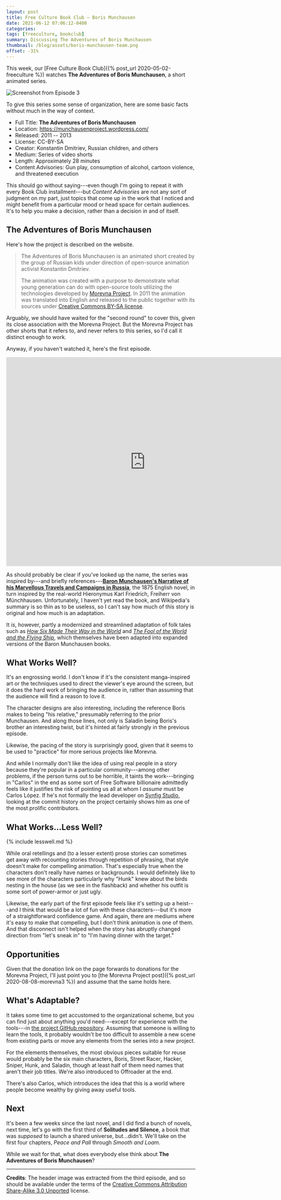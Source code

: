 ```yaml
---
layout: post
title: Free Culture Book Club — Boris Munchausen
date: 2021-06-12 07:06:12-0400
categories:
tags: [freeculture, bookclub]
summary: Discussing The Adventures of Boris Munchausen
thumbnail: /blog/assets/boris-munchausen-team.png
offset: -31%
---
```


This week, our [Free Culture Book Club]({% post_url 2020-05-02-freeculture %}) watches **The Adventures of Boris Munchausen**, a short animated series.

![Screenshot from Episode 3](/blog/assets/boris-munchausen-team.png "Screenshot from Episode 3")

To give this series some sense of organization, here are some basic facts without much in the way of context.

 * Full Title:  **The Adventures of Boris Munchausen**
 * Location:  <https://munchausenproject.wordpress.com/>
 * Released:  2011 -- 2013
 * License:  CC-BY-SA
 * Creator:  Konstantin Dmitriev, Russian children, and others
 * Medium:  Series of video shorts
 * Length:  Approximately 28 minutes
 * Content Advisories:  Gun play, consumption of alcohol, cartoon violence, and threatened execution

This should go without saying---even though I'm going to repeat it with every Book Club installment---but *Content Advisories* are not any sort of judgment on my part, just topics that come up in the work that I noticed and might benefit from a particular mood or head space for certain audiences.  It's to help you make a decision, rather than a decision in and of itself.

## The Adventures of Boris Munchausen

Here's how the project is described on the website.

 > The Adventures of Boris Munchausen is an animated short created by the group of Russian kids under direction of open-source animation activist Konstantin Dmitriev.
 >
 > The animation was created with a purpose to demonstrate what young generation can do with open-source tools utilizing the technologies developed by [Morevna Project](http://morevnaproject.org/). In 2011 the animation was translated into English and released to the public together with its sources under [Creative Commons BY-SA license](http://creativecommons.org/licenses/by-sa/3.0/).

Arguably, we should have waited for the "second round" to cover this, given its close association with the Morevna Project.  But the Morevna Project has other shorts that it refers to, and never refers to this series, so I'd call it distinct enough to work.

Anyway, if you haven't watched it, here's the first episode.

<iframe
  src="https://archive.org/embed/TheAdventuresOfBorisMunchausen/munchausen-ova-1.01-softsub.mkv"
  width="740"
  height="555"
  frameborder="0"
  webkitallowfullscreen="true"
  mozallowfullscreen="true"
  allowfullscreen
>
</iframe>

As should probably be clear if you've looked up the name, the series was inspired by---and briefly references---[**Baron Munchausen's Narrative of his Marvellous Travels and Campaigns in Russia**](https://en.wikipedia.org/wiki/Baron_Munchausen's_Narrative_of_his_Marvellous_Travels_and_Campaigns_in_Russia), the 1875 English novel, in turn inspired by the real-world Hieronymus Karl Friedrich, Freiherr von Münchhausen.  Unfortunately, I haven't yet read the book, and Wikipedia's summary is so thin as to be useless, so I can't say how much of this story is original and how much is an adaptation.

It *is*, however, partly a modernized and streamlined adaptation of folk tales such as [*How Six Made Their Way in the World*](https://en.wikipedia.org/wiki/How_Six_Made_Their_Way_in_the_World) and [*The Fool of the World and the Flying Ship*](https://en.wikipedia.org/wiki/The_Fool_of_the_World_and_the_Flying_Ship), which themselves have been adapted into expanded versions of the Baron Munchausen books.

## What Works Well?

It's an engrossing world.  I don't know if it's the consistent manga-inspired art or the techniques used to direct the viewer's eye around the screen, but it does the hard work of bringing the audience in, rather than assuming that the audience will find a reason to love it.

The character designs are also interesting, including the reference Boris makes to being "his relative," presumably referring to the prior Munchausen.  And along those lines, not only is Saladin being Boris's brother an interesting twist, but it's hinted at fairly strongly in the previous episode.

Likewise, the pacing of the story is surprisingly good, given that it seems to be used to "practice" for more serious projects like Morevna.

And while I normally don't like the idea of using real people in a story because they're popular in a particular community---among other problems, if the person turns out to be horrible, it taints the work---bringing in "Carlos" in the end as some sort of Free Software billionaire admittedly feels like it justifies the risk of pointing us all at whom I *assume* must be Carlos López.  If he's not formally the lead developer on [Synfig Studio](https://www.synfig.org/), looking at the commit history on the project certainly shows him as one of the most prolific contributors.

## What Works...Less Well?

{% include lesswell.md %}

While oral retellings and (to a lesser extent) prose stories can sometimes get away with recounting stories through repetition of phrasing, that style doesn't make for compelling animation.  That's especially true when the characters don't really have names or backgrounds.  I would definitely like to see more of the characters particularly why "Hunk" knew about the birds nesting in the house (as we see in the flashback) and whether his outfit is some sort of power-armor or just ugly.

Likewise, the early part of the first episode feels like it's setting up a heist---and I think that would be a lot of fun with these characters---but it's more of a straightforward confidence game.  And again, there are mediums where it's easy to make that compelling, but I don't think animation is one of them.  And that disconnect isn't helped when the story has abruptly changed direction from "let's sneak in" to "I'm having dinner with the target."

## Opportunities

Given that the donation link on the page forwards to donations for the Morevna Project, I'll just point you to [the Morevna Project post]({% post_url 2020-08-08-morevna3 %}) and assume that the same holds here.

## What's Adaptable?

It takes some time to get accustomed to the organizational scheme, but you can find just about anything you'd need---except for experience with the tools---in [the project GitHub repository](https://github.com/morevnaproject/munchausen).  Assuming that someone is willing to learn the tools, it probably wouldn't be too difficult to assemble a new scene from existing parts or move any elements from the series into a new project.

For the elements themselves, the most obvious pieces suitable for reuse would probably be the six main characters, Boris, Street Racer, Hacker, Sniper, Hunk, and Saladin, though at least half of them need names that aren't their job titles.  We're also introduced to Offroader at the end.

There's also Carlos, which introduces the idea that this is a world where people become wealthy by giving away useful tools.

## Next

It's been a few weeks since the last novel, and I did find a bunch of novels, next time, let's go with the first third of **Solitudes and Silence**, a book that was *supposed* to launch a shared universe, but...didn't.  We'll take on the first four chapters, *Peace and Pall* through *Smooth and Loam*.

While we wait for that, what does everybody else think about **The Adventures of Boris Munchausen**?

* * *

**Credits**:  The header image was extracted from the third episode, and so should be available under the terms of the [Creative Commons Attribution Share-Alike 3.0 Unported](https://creativecommons.org/licenses/by/3.0/) license.

